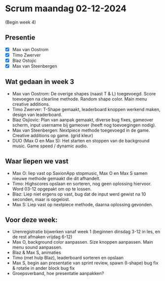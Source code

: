 # Scrum maandag 02-12-2024
(Begin week 4)

## Presentie
- [x] Max van Oostrom
- [x] Timo Zwerver
- [x] Blaz Ostojic
- [x] Max van Steenbergen

## Wat gedaan in week 3
- Max van Oostrom: De overige shapes (naast T & L) toegevoegd. Score toevoegen na clearline methode. Random shape color. Main menu creative additions. 
- Timo Zwerver: T-Shape gemaakt, leaderboard knoppen werkend maken, design van leaderboard.
- Blaz Osjiovic: Plan van aanpak gemaakt, diverse bug fixes, gameover scherm, input username bij gameover (heeft nog toevoegingen nodig).
- Max van Steenbergen: Nextpiece methode toegevoegd in de game. Creative additions op game. (grid kleur)
- DUO (Max O en Max S):  Het starten en stoppen van de background music. Game speed / dynamic audio.

## Waar liepen we vast
- Max O: liep vast op SaxionApp stopmusic, Max O en Max S samen nieuwe methode gemaakt die dit afhandelt.
- Timo: Highscores opslaan en sorteren, nog geen oplossing hiervoor. Word 03-12 opgepakt om op te lossen.
- Blaz: Liep niet ergens op vast, bug dat de input werd gewist na 10 seconden, maar is opgelost.
- Max S: Liep vast op nextpiece methode, daarna oplossing gevonden.


## Voor deze week:
- Urenregistratie bijwerken vanaf week 1 (beginnen dinsdag 3-12 in les, en de rest afmaken vrijdag 6-12)
- Max O, background color aanpassen. Size knoppen aanpassen. Main menu sound aanpassen.
- Blaz & Max S, animaties
- Timo (met hulp Blaz), leaderboard sorteren en opslaan
- Max S, begin aan presentatie van sprint review, spawn (I-shape) bug fix & rotatie in ander block bug fix
- Groepsverband, hoe presentatie aanpakken?